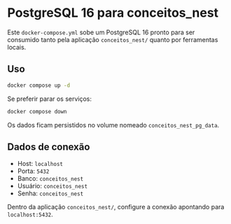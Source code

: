 # PostgreSQL 16 para conceitos_nest

Este `docker-compose.yml` sobe um PostgreSQL 16 pronto para ser consumido tanto pela aplicação `conceitos_nest/` quanto por ferramentas locais.

## Uso

```bash
docker compose up -d
```

Se preferir parar os serviços:

```bash
docker compose down
```

Os dados ficam persistidos no volume nomeado `conceitos_nest_pg_data`.

## Dados de conexão

- Host: `localhost`
- Porta: `5432`
- Banco: `conceitos_nest`
- Usuário: `conceitos_nest`
- Senha: `conceitos_nest`

Dentro da aplicação `conceitos_nest/`, configure a conexão apontando para `localhost:5432`.
